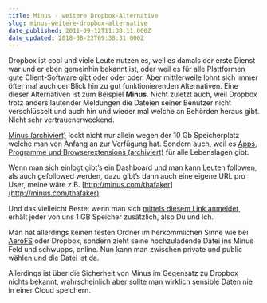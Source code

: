 ```yaml
---
title: Minus - weitere Dropbox-Alternative
slug: minus-weitere-dropbox-alternative
date_published: 2011-09-12T11:38:11.000Z
date_updated: 2018-08-22T09:38:31.000Z
---
```


Dropbox ist cool und viele Leute nutzen es, weil es damals der erste Dienst war und er eben gemeinhin bekannt ist, oder weil es für alle Plattformen gute Client-Software gibt oder oder oder. Aber mittlerweile lohnt sich immer öfter mal auch der Blick hin zu gut funktionierenden Alternativen. Eine dieser Alternativen ist zum Beispiel **Minus**. Nicht zuletzt auch, weil Dropbox trotz anders lautender Meldungen die Dateien seiner Benutzer nicht verschlüsselt und auch hin und wieder mal welche an Behörden heraus gibt. Nicht sehr vertrauenerweckend.

[Minus (archiviert)](http://web.archive.org/web/20110912011154/http://minus.com/) lockt nicht nur allein wegen der 10 Gb Speicherplatz welche man von Anfang an zur Verfügung hat. Sondern auch, weil es [Apps, Programme und Browserextensions (archiviert)](http://web.archive.org/web/20110923145205/http://minus.com:80/pages/tools) für alle Lebenslagen gibt.

Wenn man sich einlogt gibt’s ein Dashboard und man kann Leuten followen, als auch gefollowed werden, dazu gibt’s dann auch eine eigene URL pro User, meine wäre z.B. [http://minus.com/thafaker](http://minus.com/thafaker)

Und das vielleicht Beste: wenn man sich [mittels diesem Link anmeldet](http://min.us/rbleNiSi), erhält jeder von uns 1 GB Speicher zusätzlich, also Du und ich.

Man hat allerdings keinen festen Ordner im herkömmlichen Sinne wie bei [AeroFS](__GHOST_URL__/aerofs-p2p-filesharing-mit-ohne-cloud/) oder Dropbox, sondern zieht seine hochzuladende Datei ins Minus Feld und schwupps, online. Nun kann man zwischen private und public wählen und die Datei ist da.

Allerdings ist über die Sicherheit von Minus im Gegensatz zu Dropbox nichts bekannt, wahrscheinlich aber sollte man wirklich sensible Daten nie in einer Cloud speichern.

